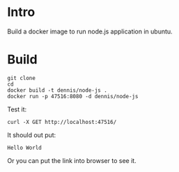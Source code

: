 
# Intro

Build a docker image to run node.js application in ubuntu.

# Build

```
git clone
cd
docker build -t dennis/node-js .
docker run -p 47516:8080 -d dennis/node-js
```

Test it:

```
curl -X GET http://localhost:47516/
```
It should out put:

```
Hello World
```

Or you can put the link into browser to see it.
